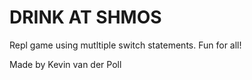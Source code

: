 # DRINK AT SHMOS

Repl game using mutltiple switch statements. Fun for all!

Made by Kevin van der Poll
